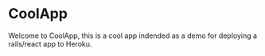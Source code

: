 # CoolApp

Welcome to CoolApp, this is a cool app indended as a demo for deploying a rails/react app to Heroku.